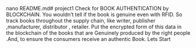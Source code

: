 nano README.md# project1
Check for BOOK AUTHENTICATION by BLOCKCHAIN. You wouldn’t tell if the book is genuine even with RFID. So track books throughout the supply chain, like writer, publisher ,manufacturer, distributor , retailer. Put the encrypted form of this data in the blockchain of the books that are Genuinely produced by the right people .And, to ensure the consumers receive an authentic Book.
Lets Start
